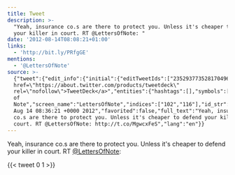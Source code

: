 ```yaml
---
title: Tweet
description: >-
  "Yeah, insurance co.s are there to protect you. Unless it's cheaper to defend
  your killer in court. RT @LettersOfNote: "
date: '2012-08-14T08:08:21+01:00'
links:
  - 'http://bit.ly/PRfgGE'
mentions:
  - '@LettersOfNote'
source: >-
  {"tweet":{"edit_info":{"initial":{"editTweetIds":["235293773528170496"],"editableUntil":"2012-08-14T09:36:21.813Z","editsRemaining":"5","isEditEligible":true}},"retweeted":false,"source":"<a
  href=\"https://about.twitter.com/products/tweetdeck\"
  rel=\"nofollow\">TweetDeck</a>","entities":{"hashtags":[],"symbols":[],"user_mentions":[{"name":"Letters
  of
  Note","screen_name":"LettersOfNote","indices":["102","116"],"id_str":"72831048","id":"72831048"}],"urls":[{"url":"http://t.co/MgwcxFeS","expanded_url":"http://bit.ly/PRfgGE","display_url":"bit.ly/PRfgGE","indices":["118","138"]}]},"display_text_range":["0","138"],"favorite_count":"0","id_str":"235293773528170496","truncated":false,"retweet_count":"1","id":"235293773528170496","possibly_sensitive":false,"created_at":"Tue
  Aug 14 08:36:21 +0000 2012","favorited":false,"full_text":"Yeah, insurance
  co.s are there to protect you. Unless it's cheaper to defend your killer in
  court. RT @LettersOfNote: http://t.co/MgwcxFeS","lang":"en"}}
---
```

Yeah, insurance co.s are there to protect you. Unless it's cheaper to defend your killer in court. RT [@LettersOfNote](https://twitter.com/@LettersOfNote): 
    
{{< tweet 0 1 >}}
    

